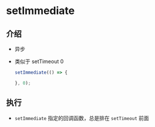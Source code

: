# setImmediate

## 介绍

*   异步

*   类似于 setTimeout 0

    ```javascript
    setImmediate(() => {

    }, 0);
    ```

## 执行

*   `setImmediate` 指定的回调函数，总是排在 `setTimeout` 前面
